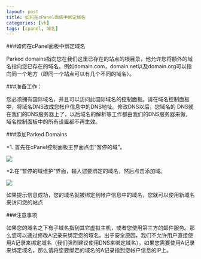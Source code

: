```yaml
---
layout: post
title: 如何在cPanel面板中绑定域名
categories: [vh]
tags: [cpanel, 域名]
---
```

###如何在cPanel面板中绑定域名

Parked domains指向您在我们这里已存在的站点的根目录，他允许您将额外的域名指向您已存在的域名。例如domain.com，domain.net以及domain.org可以指向同一个地方（即同一个站点可以有几个不同的域名）。

###准备工作：

您必须拥有国际域名，并且可以访问此国际域名的控制面板。请在域名控制面板中，将域名DNS改成您帐户信息中的DNS地址。修改DNS以后，您域名的 DNS就在我们的DNS服务器上了，以后域名的解析等工作都由我们的DNS服务器来做，域名控制面板中的所有设置都不再生效。

###添加Parked Domains
    
*1. 首先在cPanel控制面板主界面点击"暂停的域”。

![](http://ww2.sinaimg.cn/large/a74ecc4cjw1e14od17vhzj.jpg)

*2.在“暂停的域维护”界面，输入您要绑定的域名，然后点击添加域。

![](http://ww1.sinaimg.cn/large/a74eed94jw1e14oggx1v0j.jpg)

如果提示信息成功，您的域名就被绑定到帐户信息中的域名，您就可以使用新域名来访问您的站点

###注意事项

如果您的域名之下有子域名指到其它虚拟主机，或者您使用第三方的邮件服务。那么您可以通过修改A记录来绑定您的域名。出于安全原因，我们不允许用户直接使用A记录来绑定域名（我们强烈建议使用DNS来绑定域名）。如果您需要使用A记录来绑定域名，那么请将您要绑定的域名的A记录指到您帐户信息的IP上。
